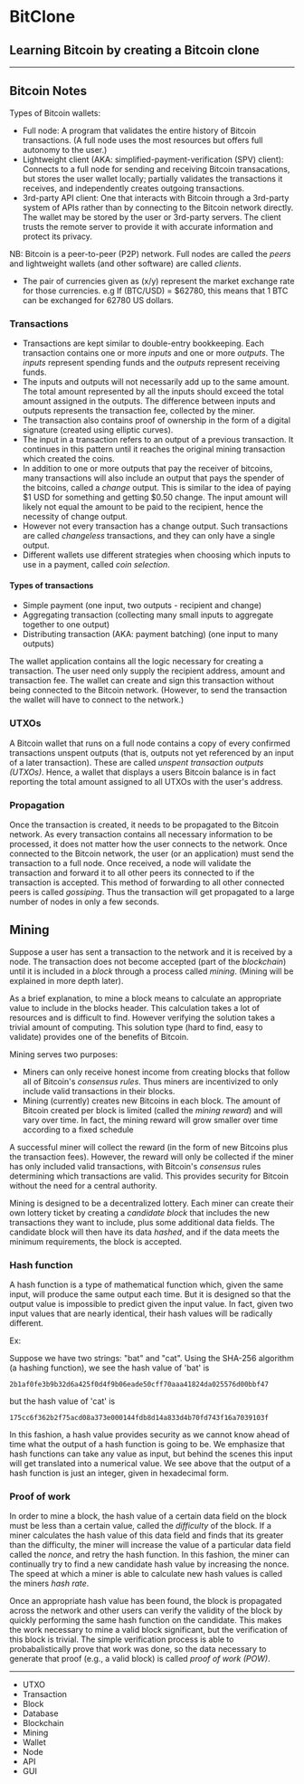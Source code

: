# BitClone

## Learning Bitcoin by creating a Bitcoin clone

---

## Bitcoin Notes

Types of Bitcoin wallets:

- Full node: A program that validates the entire history of Bitcoin transactions. (A full node uses the most resources
  but offers full autonomy to the user.)
- Lightweight client (AKA: simplified-payment-verification (SPV) client): Connects to a full node for sending and
  receiving Bitcoin transacations, but stores the user wallet locally; partially validates the transactions it receives,
  and independently creates outgoing transactions.
- 3rd-party API client: One that interacts with Bitcoin through a 3rd-party system of APIs rather than by connecting to
  the Bitcoin network directly. The wallet may be stored by the user or 3rd-party servers. The client trusts the remote
  server to provide it with accurate information and protect its privacy.

NB: Bitcoin is a peer-to-peer (P2P) network. Full nodes are called the _peers_ and lightweight wallets (and other
software) are called _clients_.

- The pair of currencies given as (x/y) represent the market exchange rate for those currencies. e.g If (BTC/USD) =
  $62780, this means that 1 BTC can be exchanged for 62780 US dollars.

### Transactions

- Transactions are kept similar to double-entry bookkeeping. Each transaction contains one or more _inputs_ and one or
  more _outputs_. The _inputs_ represent spending funds and the _outputs_ represent receiving funds.
- The inputs and outputs will not necessarily add up to the same amount. The total amount represented by all the inputs
  should exceed the total amount assigned in the outputs. The difference between inputs and outputs represents the
  transaction fee, collected by the miner.
- The transaction also contains proof of ownership in the form of a digital signature (created using elliptic curves).
- The input in a transaction refers to an output of a previous transaction. It continues in this pattern until it
  reaches the original mining transaction which created the coins.
- In addition to one or more outputs that pay the receiver of bitcoins, many transactions will also include an output
  that pays the spender of the bitcoins, called a _change_ output. This is similar to the idea of paying $1 USD for
  something and getting $0.50 change. The input amount will likely not equal the amount to be paid to the recipient,
  hence the necessity of change output.
- However not every transaction has a change output. Such transactions are called _changeless_ transactions, and they
  can only have a single output.
- Different wallets use different strategies when choosing which inputs to use in a payment, called _coin selection_.

#### Types of transactions

- Simple payment (one input, two outputs - recipient and change)
- Aggregating transaction (collecting many small inputs to aggregate together to one output)
- Distributing transaction (AKA: payment batching) (one input to many outputs)

The wallet application contains all the logic necessary for creating a transaction. The user need only supply the
recipient address, amount and transaction fee. The wallet can create and sign this transaction without being connected
to the Bitcoin network. (However, to send the transaction the wallet will have to connect to the network.)

### UTXOs

A Bitcoin wallet that runs on a full node contains a copy of every confirmed transactions unspent outputs (that is,
outputs not yet referenced by an input of a later transaction). These are called _unspent transaction outputs (UTXOs)_.
Hence, a wallet that displays a users Bitcoin balance is in fact reporting the total amount assigned to all UTXOs with
the user's address.

### Propagation

Once the transaction is created, it needs to be propagated to the Bitcoin network. As every transaction contains all
necessary information to be processed, it does not matter how the user connects to the network. Once connected to the
Bitcoin network, the user (or an application) must send the transaction to a full node. Once received, a node will
validate the transaction and forward it to all other peers its connected to if the transaction is accepted. This method
of forwarding to all other connected peers is called _gossiping_. Thus the transaction will get propagated to a large
number of nodes in only a few seconds.

## Mining

Suppose a user has sent a transaction to the network and it is received by a node. The transaction does not become
accepted (part of the _blockchain_) until it is included in a _block_ through a process called _mining_. (Mining will be
explained in more depth later).

As a brief explanation, to mine a block means to calculate an appropriate value to include in the blocks header. This
calculation takes a lot of resources and is difficult to find. However verifying the solution takes a trivial amount of
computing. This solution type (hard to find, easy to validate) provides one of the benefits of Bitcoin.

Mining serves two purposes:

- Miners can only receive honest income from creating blocks that follow all of Bitcoin's _consensus rules_. Thus miners
  are incentivized to only include valid transactions in their blocks.
- Mining (currently) creates new Bitcoins in each block. The amount of Bitcoin created per block is limited (called the
  _mining reward_) and will vary over time. In fact, the mining reward will grow smaller over time according to a fixed
  schedule

A successful miner will collect the reward (in the form of new Bitcoins plus the transaction fees). However, the reward
will only be collected if the miner has only included valid transactions, with Bitcoin's _consensus_ rules determining
which transactions are valid. This provides security for Bitcoin without the need for a central authority.

Mining is designed to be a decentralized lottery. Each miner can create their own lottery ticket by creating a
_candidate block_ that includes the new transactions they want to include, plus some additional data fields. The
candidate block will then have its data _hashed_, and if the data meets the minimum requirements, the block is accepted.

### Hash function

A hash function is a type of mathematical function which, given the same input, will produce the same output each time.
But it is designed so that the output value is impossible to predict given the input value. In fact, given two input
values that are nearly identical, their hash values will be radically different.

Ex:

Suppose we have two strings: "bat" and "cat". Using the SHA-256 algorithm (a hashing function), we see the hash value
of 'bat' is

```
2b1af0fe3b9b32d6a425f0d4f9b06eade50cff70aaa41824da025576d00bbf47
```

but the hash value of 'cat' is

```
175cc6f362b2f75acd08a373e000144fdb8d14a833d4b70fd743f16a7039103f
```

In this fashion, a hash value provides security as we cannot know ahead of time what the output of a hash function is
going to be. We emphasize that hash functions can take any value as input, but behind the scenes this input will get
translated into a numerical value. We see above that the output of a hash function is just an integer, given in
hexadecimal form.

### Proof of work

In order to mine a block, the hash value of a certain data field on the block must be less than a certain value, called
the _difficulty_ of the block. If a miner calculates the hash value of this data field and finds that its greater than
the difficulty, the miner will increase the value of a particular data field called the _nonce_, and retry the hash
function. In this fashion, the miner can continually try to find a new candidate hash value by increasing the nonce. The
speed at which a miner is able to calculate new hash values is called the miners _hash rate_.

Once an appropriate hash value has been found, the block is propagated across the network and other users can verify the
validity of the block by quickly performing the same hash function on the candidate. This makes the work necessary to
mine a valid block significant, but the verification of this block is trivial. The simple verification process is able
to probabalistically prove that work was done, so the data necessary to generate that proof (e.g., a valid block) is
called _proof of work (POW)_.

---

- UTXO
- Transaction
- Block
- Database
- Blockchain
- Mining
- Wallet
- Node
- API
- GUI